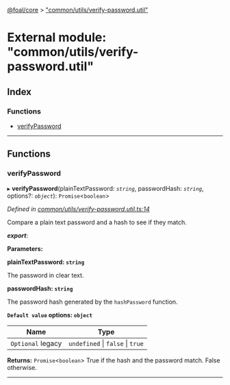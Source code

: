 [@foal/core](../README.md) > ["common/utils/verify-password.util"](../modules/_common_utils_verify_password_util_.md)

# External module: "common/utils/verify-password.util"

## Index

### Functions

* [verifyPassword](_common_utils_verify_password_util_.md#verifypassword)

---

## Functions

<a id="verifypassword"></a>

###  verifyPassword

▸ **verifyPassword**(plainTextPassword: *`string`*, passwordHash: *`string`*, options?: *`object`*): `Promise`<`boolean`>

*Defined in [common/utils/verify-password.util.ts:14](https://github.com/FoalTS/foal/blob/07f00115/packages/core/src/common/utils/verify-password.util.ts#L14)*

Compare a plain text password and a hash to see if they match.

*__export__*: 

**Parameters:**

**plainTextPassword: `string`**

The password in clear text.

**passwordHash: `string`**

The password hash generated by the `hashPassword` function.

**`Default value` options: `object`**

| Name | Type |
| ------ | ------ |
| `Optional` legacy | `undefined` \| `false` \| `true` |

**Returns:** `Promise`<`boolean`>
True if the hash and the password match. False otherwise.

___

